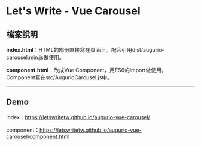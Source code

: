 # Let's Write - Vue Carousel

## 檔案說明

**index.html**：HTML的部份直接寫在頁面上。配合引用dist/augurio-carousel.min.js做使用。

**component.html**：改成Vue Component，用ES6的import做使用。Component寫在src/AugurioCarousel.js中。

---

## Demo

index：<https://letswritetw.github.io/augurio-vue-carousel/>

component：<https://letswritetw.github.io/augurio-vue-carousel/component.html>
